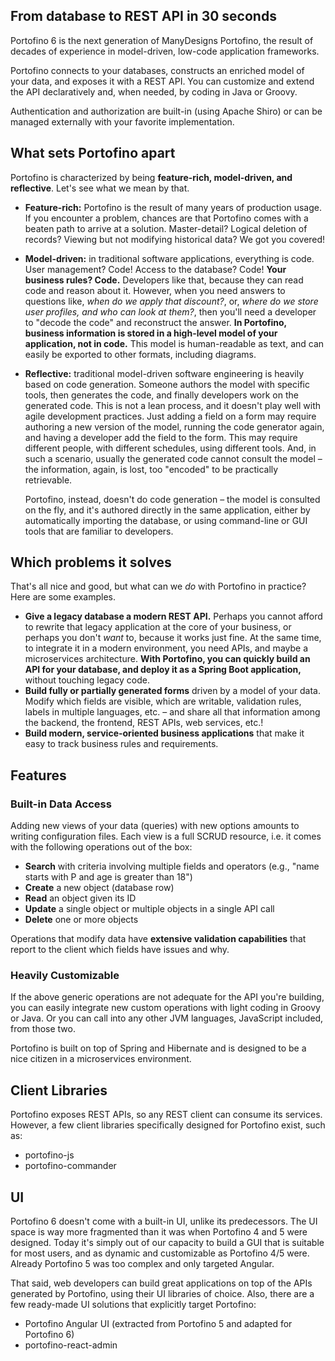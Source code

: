 ## From database to REST API in 30 seconds

Portofino 6 is the next generation of ManyDesigns Portofino, the result of decades of experience in model-driven, 
low-code application frameworks.

Portofino connects to your databases, constructs an enriched model of your data, and exposes it with a REST API. You can
customize and extend the API declaratively and, when needed, by coding in Java or Groovy.

Authentication and authorization are built-in (using Apache Shiro) or can be managed externally with your favorite 
implementation. 

## What sets Portofino apart

Portofino is characterized by being **feature-rich, model-driven, and reflective**. Let's see what we mean by that.

* **Feature-rich:** Portofino is the result of many years of production usage. If you encounter a problem, chances are 
  that Portofino comes with a beaten path to arrive at a solution. Master-detail? Logical deletion of records? 
  Viewing but not modifying historical data? We got you covered!
* **Model-driven:** in traditional software applications, everything is code. User management? Code! Access to the 
  database? Code! **Your business rules? Code.** Developers like that, because they can read code and reason about it. 
  However, when you need answers to questions like, *when do we apply that discount?*, or, *where do we store user profiles, 
  and who can look at them?*, then you'll need a developer to "decode the code" and reconstruct the answer.
  **In Portofino, business information is stored in a high-level model of your application, not in code.** This model
  is human-readable as text, and can easily be exported to other formats, including diagrams.
* **Reflective:** traditional model-driven software engineering is heavily based on code generation. Someone authors the
  model with specific tools, then generates the code, and finally developers work on the generated code.
  This is not a lean process, and it doesn't play well with agile development practices. Just adding a field on a form
  may require authoring a new version of the model, running the code generator again, and having a developer add the 
  field to the form. This may require different people, with different schedules, using different tools. 
  And, in such a scenario, usually the generated code cannot consult the model – the information, again, is lost, too
  "encoded" to be practically retrievable.
  
  Portofino, instead, doesn't do code generation – the model is consulted on the fly, and it's authored directly in the
  same application, either by automatically importing the database, or using command-line or GUI tools that are
  familiar to developers.

## Which problems it solves

That's all nice and good, but what can we *do* with Portofino in practice? Here are some examples.

* **Give a legacy database a modern REST API.** Perhaps you cannot afford to rewrite that legacy application at the core
  of your business, or perhaps you don't *want* to, because it works just fine. At the same time, to integrate it in a 
  modern environment, you need APIs, and maybe a microservices architecture. **With Portofino, you can quickly 
  build an API for your database, and deploy it as a Spring Boot application,** without touching legacy code.
* **Build fully or partially generated forms** driven by a model of your data. Modify which fields are visible, which 
  are writable, validation rules, labels in multiple languages, etc. – and share all that information among the backend, 
  the frontend, REST APIs, web services, etc.!
* **Build modern, service-oriented business applications** that make it easy to track business rules and requirements.

## Features

### Built-in Data Access

Adding new views of your data (queries) with new options amounts to writing configuration files. Each view is a full
SCRUD resource, i.e. it comes with the following operations out of the box:
- **Search** with criteria involving multiple fields and operators (e.g., "name starts with P and age is greater than 18")
- **Create** a new object (database row)
- **Read** an object given its ID
- **Update** a single object or multiple objects in a single API call
- **Delete** one or more objects

Operations that modify data have **extensive validation capabilities** that report to the client which fields have issues and why.

### Heavily Customizable

If the above generic operations are not adequate for the API you're building, you can easily integrate new custom 
operations with light coding in Groovy or Java. Or you can call into any other JVM languages, JavaScript included, 
from those two.

Portofino is built on top of Spring and Hibernate and is designed to be a nice citizen in a microservices environment.

## Client Libraries

Portofino exposes REST APIs, so any REST client can consume its services. However, a few client libraries specifically
designed for Portofino exist, such as:

 * portofino-js
 * portofino-commander

## UI

Portofino 6 doesn't come with a built-in UI, unlike its predecessors. The UI space is way more fragmented than it was 
when Portofino 4 and 5 were designed. Today it's simply out of our capacity to build a GUI that is suitable for most
users, and as dynamic and customizable as Portofino 4/5 were. Already Portofino 5 was too complex and only targeted 
Angular.

That said, web developers can build great applications on top of the APIs generated by Portofino, using their UI
libraries of choice. Also, there are a few ready-made UI solutions that explicitly target Portofino:
 * Portofino Angular UI (extracted from Portofino 5 and adapted for Portofino 6)
 * portofino-react-admin 
